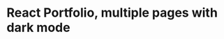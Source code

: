 # React Portfolio, multiple pages with dark mode

<!-- created using a template by Payton Taylor

[Twitter](https://twitter.com/paytoncodes) | paytontaylor96@gmail.com -->
